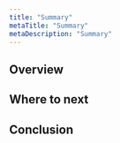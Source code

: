 ```yaml
---
title: "Summary"
metaTitle: "Summary"
metaDescription: "Summary"
---
```


## Overview


## Where to next


## Conclusion
